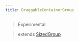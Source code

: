 ```yaml
---
title: DraggableContainerGroup
---
```


> Experimental

> extends [SizedGroup](/wiki/classes/element/sized_group.html)
